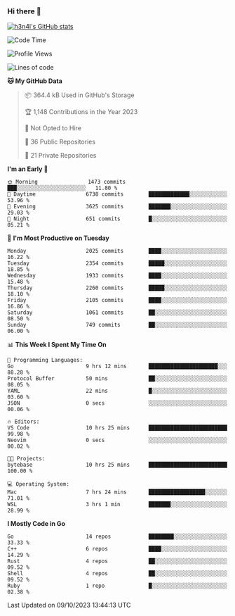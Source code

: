 ### Hi there 👋

[![h3n4l's GitHub stats](https://github-readme-stats.vercel.app/api?username=h3n4l&count_private=true&show_icons=true&theme=radical)](https://github.com/h3n4l/github-readme-stats)

<!--START_SECTION:waka-->
![Code Time](http://img.shields.io/badge/Code%20Time-1%2C604%20hrs%2021%20mins-blue)

![Profile Views](http://img.shields.io/badge/Profile%20Views-0-blue)

![Lines of code](https://img.shields.io/badge/From%20Hello%20World%20I%27ve%20Written-3.4%20million%20lines%20of%20code-blue)

**🐱 My GitHub Data** 

> 📦 364.4 kB Used in GitHub's Storage 
 > 
> 🏆 1,148 Contributions in the Year 2023
 > 
> 🚫 Not Opted to Hire
 > 
> 📜 36 Public Repositories 
 > 
> 🔑 21 Private Repositories 
 > 
**I'm an Early 🐤** 

```text
🌞 Morning                1473 commits        ███░░░░░░░░░░░░░░░░░░░░░░   11.80 % 
🌆 Daytime                6738 commits        █████████████░░░░░░░░░░░░   53.96 % 
🌃 Evening                3625 commits        ███████░░░░░░░░░░░░░░░░░░   29.03 % 
🌙 Night                  651 commits         █░░░░░░░░░░░░░░░░░░░░░░░░   05.21 % 
```
📅 **I'm Most Productive on Tuesday** 

```text
Monday                   2025 commits        ████░░░░░░░░░░░░░░░░░░░░░   16.22 % 
Tuesday                  2354 commits        █████░░░░░░░░░░░░░░░░░░░░   18.85 % 
Wednesday                1933 commits        ████░░░░░░░░░░░░░░░░░░░░░   15.48 % 
Thursday                 2260 commits        █████░░░░░░░░░░░░░░░░░░░░   18.10 % 
Friday                   2105 commits        ████░░░░░░░░░░░░░░░░░░░░░   16.86 % 
Saturday                 1061 commits        ██░░░░░░░░░░░░░░░░░░░░░░░   08.50 % 
Sunday                   749 commits         ██░░░░░░░░░░░░░░░░░░░░░░░   06.00 % 
```


📊 **This Week I Spent My Time On** 

```text
💬 Programming Languages: 
Go                       9 hrs 12 mins       ██████████████████████░░░   88.28 % 
Protocol Buffer          50 mins             ██░░░░░░░░░░░░░░░░░░░░░░░   08.05 % 
YAML                     22 mins             █░░░░░░░░░░░░░░░░░░░░░░░░   03.60 % 
JSON                     0 secs              ░░░░░░░░░░░░░░░░░░░░░░░░░   00.06 % 

🔥 Editors: 
VS Code                  10 hrs 25 mins      █████████████████████████   99.98 % 
Neovim                   0 secs              ░░░░░░░░░░░░░░░░░░░░░░░░░   00.02 % 

🐱‍💻 Projects: 
bytebase                 10 hrs 25 mins      █████████████████████████   100.00 % 

💻 Operating System: 
Mac                      7 hrs 24 mins       ██████████████████░░░░░░░   71.01 % 
WSL                      3 hrs 1 min         ███████░░░░░░░░░░░░░░░░░░   28.99 % 
```

**I Mostly Code in Go** 

```text
Go                       14 repos            ████████░░░░░░░░░░░░░░░░░   33.33 % 
C++                      6 repos             ████░░░░░░░░░░░░░░░░░░░░░   14.29 % 
Rust                     4 repos             ██░░░░░░░░░░░░░░░░░░░░░░░   09.52 % 
Shell                    4 repos             ██░░░░░░░░░░░░░░░░░░░░░░░   09.52 % 
Ruby                     1 repo              █░░░░░░░░░░░░░░░░░░░░░░░░   02.38 % 
```




 Last Updated on 09/10/2023 13:44:13 UTC
<!--END_SECTION:waka-->

